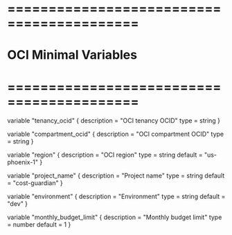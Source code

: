 # ==========================================
# OCI Minimal Variables
# ==========================================

variable "tenancy_ocid" {
  description = "OCI tenancy OCID"
  type        = string
}

variable "compartment_ocid" {
  description = "OCI compartment OCID"
  type        = string
}

variable "region" {
  description = "OCI region"
  type        = string
  default     = "us-phoenix-1"
}

variable "project_name" {
  description = "Project name"
  type        = string
  default     = "cost-guardian"
}

variable "environment" {
  description = "Environment"
  type        = string
  default     = "dev"
}

variable "monthly_budget_limit" {
  description = "Monthly budget limit"
  type        = number
  default     = 1
}